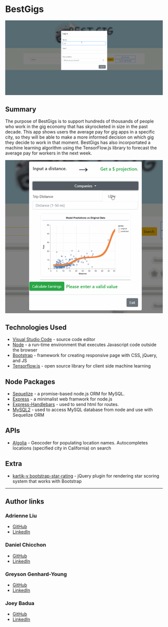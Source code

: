 # BestGigs
![Gif of Best Gig App](public/asset/img/bestgig.gif)

## Summary
The purpose of BestGigs is to support hundreds of thousands of people who work in the gig economy that has skyrocketed in size in the past decade. This app shows users the average pay for gig apps in a specific city, so they will be able to make a more informed decision on which gig they decide to work in that moment. BestGigs has also incorportated a machine learning algorithm using the TensorFlow.js library to forecast the average pay for workers in the next week.

![Gif of ML Model](public/asset/img/ml-model.gif)

## Technologies Used
* [Visual Studio Code](https://code.visualstudio.com) - source code editor
* [Node](https://nodejs.org/en/) - a run-time environment that executes Javascript code outside the browser
* [Bootstrap](https://getbootstrap.com/) - framework for creating responsive page with CSS, jQuery, and JS
* [Tensorflow.js](https://www.tensorflow.org/js) - open source library for client side machine learning


## Node Packages
* [Sequelize](https://www.npmjs.com/package/sequelize) - a promise-based node.js ORM for MySQL.
* [Express](https://www.npmjs.com/package/express) - a minimalist web framwork for node.js
* [Express-Handlebars](https://www.npmjs.com/package/express-handlebars) - used to send html for routes.
* [MySQL2](https://www.npmjs.com/package/mysql2) - used to access MySQL database from node and use with Sequelize ORM

## APIs
* [Algolia](https://community.algolia.com/) - Geocoder for populating location names. Autocompletes locations (specified city in California) on search

## Extra
* [kartik-v bootstrap-star-rating](https://github.com/kartik-v/bootstrap-star-rating) - jQuery plugin for rendering star scoring system that works with Bootstrap

--------------------------------------------------
## Author links
### Adrienne Liu
* [GitHub](https://github.com/adrienneliu)
* [LinkedIn](https://www.linkedin.com/in/liu-adrienne/)

### Daniel Chicchon
* [GitHub](https://github.com/dchicchon)
* [LinkedIn](https://www.linkedin.com/in/danielchicchon/)

### Greyson Genhard-Young
* [GitHub](https://github.com/greysongy)
* [LinkedIn](https://www.linkedin.com/in/greyson-gerhard-young/)

### Joey Badua
* [GitHub](https://github.com/joannebadua)
* [LinkedIn](https://www.linkedin.com/in/joey-badua-b24b2729/)

